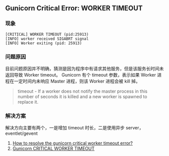 ## Gunicorn Critical Error: WORKER TIMEOUT

### 现象
```
[CRITICAL] WORKER TIMEOUT (pid:25913)
[INFO] worker received SIGABRT signal
[INFO] Worker exiting (pid: 25913)
```

### 问题原因
目前问题原因并不明确，猜测是因为程序中有请求其他服务，但是该服务长时间未返回导致 Worker timeout。
Gunicorn 有个 timeout 参数，表示如果 Worker 进程在一定时间内未响应 Master 进程，则该 Worker 进程会被 kill 掉。

> timeout - If a worker does not notify the master process in this number of seconds it is killed and a new worker is spawned to replace it.

### 解决方案
解决方向主要有两个，一是增加 timeout 时长，二是使用异步 server， eventlet/gevent
1. [How to resolve the gunicorn critical worker timeout error?](https://serverfault.com/questions/490101/how-to-resolve-the-gunicorn-critical-worker-timeout-error?rq=1)
2. [Gunicorn CRITICAL WORKER TIMEOUT](https://github.com/benoitc/gunicorn/issues/1440)